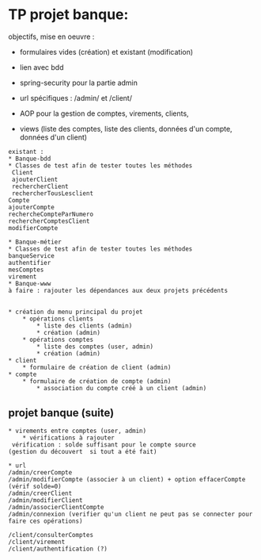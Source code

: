 # TP projet banque:

objectifs, mise en oeuvre :

* formulaires vides (création) et existant (modification)

* lien avec bdd

* spring-security pour la partie admin

* url spécifiques : /admin/ et /client/

* AOP pour la gestion de comptes, virements, clients, 

* views (liste des comptes, liste des clients, données d'un compte, données d'un client)

```
existant :
* Banque-bdd
* Classes de test afin de tester toutes les méthodes
 Client
 ajouterClient
 rechercherClient
 rechercherTousLesclient
Compte
ajouterCompte
rechercheCompteParNumero
rechercherComptesClient
modifierCompte

* Banque-métier
* Classes de test afin de tester toutes les méthodes
banqueService 
authentifier
mesComptes
virement
* Banque-www
à faire : rajouter les dépendances aux deux projets précédents
```

## 

```
* création du menu principal du projet
	* opérations clients
		* liste des clients (admin)
		* création (admin)
	* opérations comptes
		* liste des comptes (user, admin)
		* création (admin)
* client
	* formulaire de création de client (admin)
* compte
	* formulaire de création de compte (admin)
		* association du compte créé à un client (admin)
```

## projet banque (suite)

```
* virements entre comptes (user, admin)
	* vérifications à rajouter
 vérification : solde suffisant pour le compte source
(gestion du découvert  si tout a été fait)

* url
/admin/creerCompte
/admin/modifierCompte (associer à un client) + option effacerCompte (vérif solde=0)
/admin/creerClient
/admin/modifierClient
/admin/associerClientCompte
/admin/connexion (verifier qu'un client ne peut pas se connecter pour faire ces opérations)

/client/consulterComptes
/client/virement
/client/authentification (?)

```